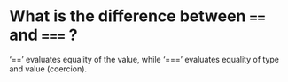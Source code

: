 # What is the difference between `==` and `===` ?

‘==’ evaluates equality of the value, while ‘===’ evaluates equality of type and value (coercion).
